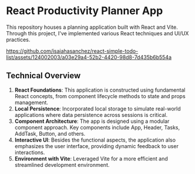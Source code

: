 # React Productivity Planner App

This repository houses a planning application built with React and Vite. Through this project, I've implemented various React techniques and UI/UX practices.

https://github.com/isaiahasanchez/react-simple-todo-list/assets/124002003/a03e29a4-52b2-4420-98d8-7d435b6b554a

## Technical Overview

1. **React Foundations**: This application is constructed using fundamental React concepts, from component lifecycle methods to state and props management.
2. **Local Persistence**: Incorporated local storage to simulate real-world applications where data persistence across sessions is critical.
3. **Component Architecture**: The app is designed using a modular component approach. Key components include App, Header, Tasks, AddTask, Button, and others.
4. **Interactive UI**: Besides the functional aspects, the application also emphasizes the user interface, providing dynamic feedback to user interactions.
5. **Environment with Vite**: Leveraged Vite for a more efficient and streamlined development environment.


